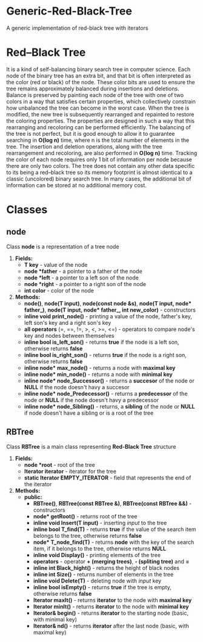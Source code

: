 # Generic-Red-Black-Tree
A generic implementation of red-black tree with iterators

# Red–Black Tree
It is a kind of self-balancing binary search tree in computer science. Each node of the binary tree has an extra bit, and that bit is often interpreted as the color (red or black) of the node. These color bits are used to ensure the tree remains approximately balanced during insertions and deletions.
Balance is preserved by painting each node of the tree with one of two colors in a way that satisfies certain properties, which collectively constrain how unbalanced the tree can become in the worst case. When the tree is modified, the new tree is subsequently rearranged and repainted to restore the coloring properties. The properties are designed in such a way that this rearranging and recoloring can be performed efficiently.
The balancing of the tree is not perfect, but it is good enough to allow it to guarantee searching in **O(log n)** time, where n is the total number of elements in the tree. The insertion and deletion operations, along with the tree rearrangement and recoloring, are also performed in **O(log n)** time.
Tracking the color of each node requires only 1 bit of information per node because there are only two colors. The tree does not contain any other data specific to its being a red–black tree so its memory footprint is almost identical to a classic (uncolored) binary search tree. In many cases, the additional bit of information can be stored at no additional memory cost.



# Classes
## node
Class **node** is a representation of a tree node
1. **Fields:**
   * <b>T key</b> - value of the node
   * <b>node *father</b> - a pointer to a father of the node
   * <b>node *left</b> - a pointer to a left son of the node
   * <b>node *right</b> - a pointer to a right son of the node
   * <b>int color</b> - color of the node
2. **Methods:**
   * <b>node()</b>, <b>node(T input)</b>, <b>node(const node &s)</b>, <b>node(T input, node* father_)</b>, <b>node(T input, node* father_, int new_color)</b> - constructors
   * <b>inline void print_node()</b> - printing a value of the node, father's key, left son's key and a right son's key
   * <b>all operators</b> (=, ==, !=, >, <, >=, <=) - operators to compare node's key and nodes between themselves
   * <b>inline bool is_left_son()</b> - returns **true** if the node is a left son, otherwise returns **false**
   * <b>inline bool is_right_son()</b> - returns **true** if the node is a right son, otherwise returns **false**
   * <b>inline node* max_node()</b> - returns a node with **maximal key**
   * <b>inline node* min_node()</b> - returns a node with **minimal key**
   * <b>inline node* node_Successor()</b> - returns a **succesor** of the node or **NULL** if the node doesn't havy a succesor
   * <b>inline node* node_Predecessor()</b> - returns a **predecessor** of the node or **NULL** if the node doesn't havy a predecessor
   * <b>inline node* node_Sibling()</b> - returns, a **sibling** of the node or **NULL** if node doesn't have a sibling or is a root of the tree
   
## RBTree
Class **RBTree** is a main class representing **Red-Black Tree** structure
1. **Fields:**
   * <b>node<T> *root</b> - root of the tree
   * <b>Iterator iterator</b> - iterator for the tree
   * <b>static Iterator EMPTY_ITERATOR</b> - field that represents the end of the iterator
2. **Methods:**
   * <b>public:</b>
     * <b>RBTree()</b>, <b>RBTree(const RBTree<T> &)</b>, <b>RBTree(const RBTree<T> &&)</b> - constructors
     * <b>node<T>* getRoot()</b> - returns root of the tree
     * <b>inline void Insert(T input)</b> - inserting _input_ to the tree
     * <b>inline bool T_find(T)</b> - returns **true**  if the value of the search item belongs to the tree, otherwise returns **false**
     * <b>node<T>* T_node_find(T)</b> - returns **node** with the key of the search item, if it belongs to the tree, otherwise returns **NULL**
     * <b>inline void Display()</b> - printing elements of the tree
     * <b>operators</b> - operator **+ (merging trees)**, **- (spliting tree)** and **=**
     * <b>inline int Black_hight()</b> - returns the height of black nodes
     * <b>inline int Size()</b> - returns number of elements in the tree
     * <b>inline void Delete(T)</b> - deleting node with _input_ key
     * <b>inline bool isEmpty()</b> - returns **true** if the tree is empty, otherwise returns **false**
     * <b>Iterator maxIt()</b> - returns **iterator** to the node with **maximal key**
     * <b>Iterator minIt()</b> - returns **iterator** to the node with **minimal key**
     * <b>Iterator& begin()</b> - returns **iterator** to the starting node (basic, with minimal key)
     * <b>Iterator& nd()</b> - returns **iterator** after the last node (basic, with maximal key)

